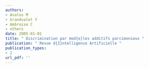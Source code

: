 ```yaml
---
authors: 
- Avalos M 
- Grandvalet Y 
- Ambroise C 
- others  
date: 2005-01-01
title: " Discrimination par mod{e}les additifs parcimonieux "
publication: " Revue d{I}ntelligence Artificielle "
publication_types:
- 2
url_pdf: ''
---
```

